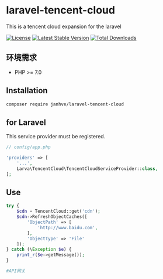 # laravel-tencent-cloud

This is a tencent cloud expansion for the laravel

[![License](https://poser.pugx.org/larva/laravel-tencent-cloud/license.svg)](https://packagist.org/packages/larva/laravel-tencent-cloud)
[![Latest Stable Version](https://poser.pugx.org/larva/laravel-tencent-cloud/v/stable.png)](https://packagist.org/packages/larva/laravel-tencent-cloud)
[![Total Downloads](https://poser.pugx.org/larva/laravel-tencent-cloud/downloads.png)](https://packagist.org/packages/larva/laravel-tencent-cloud)

## 环境需求

- PHP >= 7.0

## Installation

```bash
composer require janhve/laravel-tencent-cloud
```

## for Laravel

This service provider must be registered.

```php
// config/app.php

'providers' => [
    '...',
    Larva\TencentCloud\TencentCloudServiceProvider::class,
];
```


## Use

```php
try {
	$cdn = TencentCloud::get('cdn');
	$cdn->RefreshObjectCaches([
		'ObjectPath' => [
			'http://www.baidu.com',
		],
		'ObjectType' => 'File'
	]);
} catch (\Exception $e) {
	print_r($e->getMessage());
}

#API网关
```
